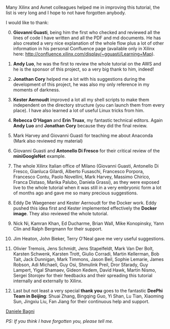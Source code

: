 Many Xilinx and Avnet colleagues helped me in improving this tutorial, the list is very long and I hope to not have forgotten anybody.

I would like to thank:

0) **Giovanni Guasti**, being him the first who checked and reviewed all the lines of code I have written and all the PDF and md documents. He has also created a very nice explanation of the whole flow plus a lot of other information in his personal Confluence page (available only in Xilinx here:  http://confluence.xilinx.com/display/~gguasti/Learning+Map).

1) **Andy Luo**, he was the first to review the whole tutorial on the AWS and he is the sponsor of this project, so a very big thank to him, indeed!

2) **Jonathan Cory** helped me a lot with his suggestions during the development of this project, he was also my only reference in my moments of darkness.

3) **Kester Aernoudt** improved a lot all my shell scripts to make them independent on the directory structure (you can launch them from every place). I have also learned a lot of useful Linux tricks from him.

4) **Rebecca O'Hagan** and **Erin Truax**, my fantastic technical editors. Again **Andy Luo** and **Jonathan Cory** because they did the final review.

5) Mark Harvey and Giovanni Guasti for teaching me about Anaconda (Mark also reviewed my material)

6) Giovanni Guasti and **Antonello Di Fresco** for their critical review of the **miniGoogleNet** example.

7) The whole Xilinx Italian office of Milano (Giovanni Guasti, Antonello Di Fresco, Gianluca Gilardi, Alberto Fusaschi, Francesco Porpora, Francesco Contu, Paolo Novellini, Mark Harvey, Massimo Chirico, Franca Distaso, Marika Palubo, Daniela Grassi), as they were exposed live to the whole tutorial when it was still in a very embryonic form a lot of months ago and gave me so many precious suggestions.

8) Eddy De Waegeneer and Kester Aernoudt for the Docker work. Eddy pushed this idea first and Kester implemented effectively the **Docker image**. They also reviewed the whole tutorial.

9) Nick Ni, Kamran Khan, Ed Ducharme, Brian Wall, Mike Konopinsky, Yann Clin and Ralph Bergmann for their support.

10) Jim Heaton, John Bieker, Terry O'Neal gave me very useful suggestions.

11) Olivier Tremois, Jens Schmidt, Jens Stapelfeldt, Mark Van Der Bolt, Karsten Schwenk, Karsten Trott, Giulio Corradi, Martin Kellerman, Bob Tait, Jack Dunnigan, Mark Timmons, Jason Beil, Sophie Lemarie, James Robson, Adi Michaeli, Guy Osi, Shmulink Preil, Dror Sfarady, Guy Lampert, Yigal Shamaev, Gideon Kedem, David Hawk, Martin Nismo, Sergei Storojev for their feedbacks and their spreading this tutorial internally and externally to Xilinx.

12) Last but not least a very special **thank you** goes to the fantastic **DeePhi Team in Beijing**: Shuai Zhang, Bingqing Guo, Yi Shan, Lu Tian, Xiaoming Sun, Jingxiu Liu, Fan Jiang for their continuous help and support.  

[Daniele Bagni](mailto:daniele.bagni@xilinx.com)

*PS: If you think I have forgotten you, please tell me.*
